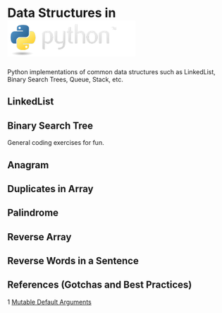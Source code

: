 # Data Structures in ![](images/python-logo.png)

Python implementations of common data structures such as LinkedList, Binary Search Trees, Queue, Stack, etc.

## LinkedList

## Binary Search Tree

General coding exercises for fun.

## Anagram

## Duplicates in Array

## Palindrome

## Reverse Array

## Reverse Words in a Sentence

## References (Gotchas and Best Practices)
1 [Mutable Default Arguments](https://docs.python-guide.org/writing/gotchas/#mutable-default-arguments)